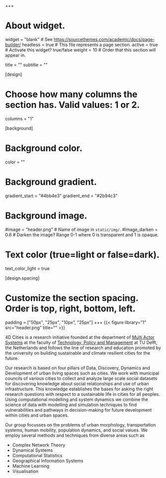 +++
# About widget.
widget = "blank"  # See https://sourcethemes.com/academic/docs/page-builder/
headless = true  # This file represents a page section.
active = true  # Activate this widget? true/false
weight = 10  # Order that this section will appear in.

title = ""
subtitle = ""

[design]
  # Choose how many columns the section has. Valid values: 1 or 2.
  columns = "1"

[background]
  # Background color.
  color = ""

  # Background gradient.
  gradient_start = "#4bb4e3"
  gradient_end = "#2b94c3"

  # Background image.
  #image = "header.png"  # Name of image in `static/img/`.
  #image_darken = 0.6  # Darken the image? Range 0-1 where 0 is transparent and 1 is opaque.

  # Text color (true=light or false=dark).
  text_color_light = true

[design.spacing]
  # Customize the section spacing. Order is top, right, bottom, left.
  padding = ["50px", "25px", "10px", "25px"]
+++
{{< figure library="1" src="header.png" title="" >}}

4D Cities is a research initiative founded at the department of [Multi Actor Systems](https://www.tudelft.nl/en/tpm/about-the-faculty/departments/multi-actor-systems/) at the faculty of [Technology, Policy and Management](https://www.tudelft.nl/en/tpm/) at TU Delft, the Netherlands and follows the line of research and education promoted by the university on building sustainable and climate resilient cities for the future.

Our research is based on four pillars of Data, Discovery, Dynamics and Development of urban living spaces such as cities. We work with municipal councils of various cities to collect and analyze large scale social datasets for discovering knowledge about social relationships and use of urban infrastructure. This knowledge establishes the bases for asking the right research questions with respect to a sustainable life in cities for all peoples. Using computational modelling and system dynamics we combine the science of data with modelling and simulation techniques to find vulnerabilities and pathways in decision-making for future development within cities and urban spaces.

Our group focusses on the problems of urban morphology, transportation systems, human mobility, population dynamics, and social values. We employ several methods and techniques from diverse areas such as

* Complex Network Theory
* Dynamical Systems
* Computational Statistics
* Geographical Information Systems
* Machine Learning
* Visualisation
